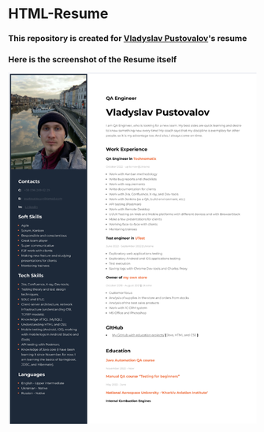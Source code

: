 # HTML-Resume
### This repository is created for [Vladyslav Pustovalov](https://vladyslav-pustovalov.github.io/HTML-Resume/)'s resume
### Here is the screenshot of the Resume itself

<picture>
  <source media="(prefers-color-scheme: dark)" srcset="https://github.com/vladyslav-pustovalov/HTML-Resume/blob/main/img/Resume%20Vladyslav%20Pustovalov.jpg">
  <source media="(prefers-color-scheme: light)" srcset="https://github.com/vladyslav-pustovalov/HTML-Resume/blob/main/img/Resume%20Vladyslav%20Pustovalov.jpg">
  <img alt="Shows an illustrated sun in light mode and a moon with stars in dark mode." src="https://github.com/vladyslav-pustovalov/HTML-Resume/blob/main/img/Resume%20Vladyslav%20Pustovalov.jpg">
</picture>

